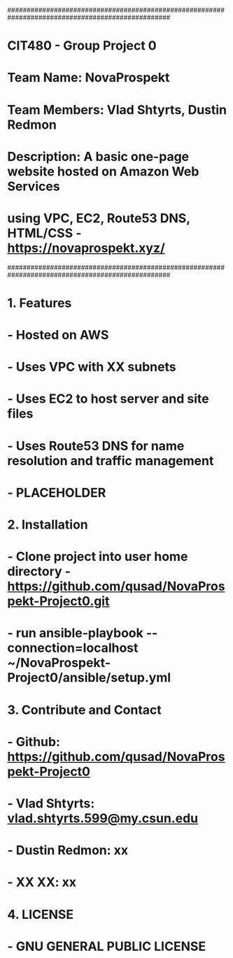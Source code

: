 ##################################################################################################
# CIT480 - Group Project 0                                                                       #
# Team Name: NovaProspekt                                                                        #
# Team Members: Vlad Shtyrts, Dustin Redmon                                                      #
# Description: A basic one-page website hosted on Amazon Web Services                            #
# using VPC, EC2, Route53 DNS, HTML/CSS - https://novaprospekt.xyz/                              #
##################################################################################################
# 1. Features
#  - Hosted on AWS
#  - Uses VPC with XX subnets 
#  - Uses EC2 to host server and site files 
#  - Uses Route53 DNS for name resolution and traffic management
#  - PLACEHOLDER
#  
# 2. Installation
#  - Clone project into user home directory - https://github.com/qusad/NovaProspekt-Project0.git
#  - run ansible-playbook --connection=localhost ~/NovaProspekt-Project0/ansible/setup.yml
#
# 3. Contribute and Contact
#  - Github: https://github.com/qusad/NovaProspekt-Project0
#  - Vlad Shtyrts: vlad.shtyrts.599@my.csun.edu
#  - Dustin Redmon: xx
#  - XX XX: xx
#
# 4. LICENSE
#  - GNU GENERAL PUBLIC LICENSE
#
